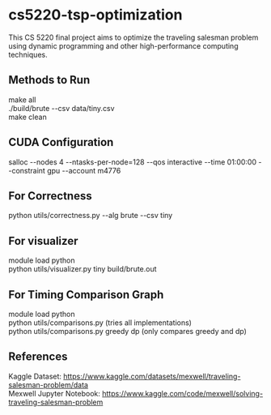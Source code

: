 # cs5220-tsp-optimization

This CS 5220 final project aims to optimize the traveling salesman problem using dynamic programming and other high-performance computing techniques.

## Methods to Run

make all  
./build/brute --csv data/tiny.csv  
make clean  

## CUDA Configuration

salloc --nodes 4 --ntasks-per-node=128 --qos interactive --time 01:00:00 --constraint gpu --account m4776

## For Correctness

python utils/correctness.py --alg brute --csv tiny

## For visualizer

module load python  
python utils/visualizer.py tiny build/brute.out  

## For Timing Comparison Graph

module load python  
python utils/comparisons.py (tries all implementations)  
python utils/comparisons.py greedy dp (only compares greedy and dp)  

## References

Kaggle Dataset: https://www.kaggle.com/datasets/mexwell/traveling-salesman-problem/data  
Mexwell Jupyter Notebook: https://www.kaggle.com/code/mexwell/solving-traveling-salesman-problem